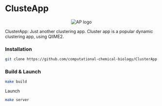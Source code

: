 # ClusteApp
<p align="center">
  <img src="https://github.com/computational-chemical-biology/NAPviewer/blob/master/api/static/img/ap_logo.png?raw=true" alt="AP logo"/>
</p>

ClusterApp: Just another clustering app. Cluster app is a popular dynamic clustering app, using QIIME2.

### Installation

```bash
git clone https://github.com/computational-chemical-biology/ClusterApp
```

### Build & Launch

```bash
make build
```
Launch
```bash
make server
```

